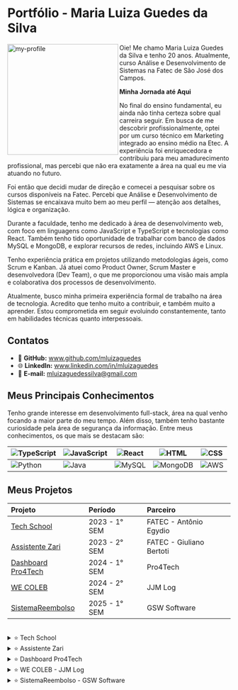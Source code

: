 # Portfólio - Maria Luiza Guedes da Silva

<img align="left" src="https://github.com/user-attachments/assets/905d254d-9c00-47b0-ba1b-e2f016d2eda4" alt="my-profile" width="250"/>


Oie! Me chamo Maria Luiza Guedes da Silva e tenho 20 anos. Atualmente, curso Análise e Desenvolvimento de Sistemas na Fatec de São José dos Campos.

**Minha Jornada até Aqui**

No final do ensino fundamental, eu ainda não tinha certeza sobre qual carreira seguir. Em busca de me descobrir profissionalmente, optei por um curso técnico em Marketing integrado ao ensino médio na Etec. A experiência foi enriquecedora e contribuiu para meu amadurecimento profissional, mas percebi que não era exatamente a área na qual eu me via atuando no futuro.

Foi então que decidi mudar de direção e comecei a pesquisar sobre os cursos disponíveis na Fatec. Percebi que Análise e Desenvolvimento de Sistemas se encaixava muito bem ao meu perfil — atenção aos detalhes, lógica e organização.

Durante a faculdade, tenho me dedicado à área de desenvolvimento web, com foco em linguagens como JavaScript e TypeScript e tecnologias como React. Também tenho tido oportunidade de trabalhar com banco de dados MySQL e MongoDB, e explorar recursos de redes, incluindo AWS e Linux.

Tenho experiência prática em projetos utilizando metodologias ágeis, como Scrum e Kanban. Já atuei como Product Owner, Scrum Master e desenvolvedora (Dev Team), o que me proporcionou uma visão mais ampla e colaborativa dos processos de desenvolvimento.

Atualmente, busco minha primeira experiência formal de trabalho na área de tecnologia. Acredito que tenho muito a contribuir, e também muito a aprender. Estou comprometida em seguir evoluindo constantemente, tanto em habilidades técnicas quanto interpessoais.


## Contatos

- 🐙 **GitHub:** www.github.com/mluizaguedes
- 🌐 **LinkedIn:** www.linkedin.com/in/mluizaguedes
- 💌 **E-mail:** mluizaguedessilva@gmail.com

## Meus Principais Conhecimentos

Tenho grande interesse em desenvolvimento full-stack, área na qual venho focando a maior parte do meu tempo. Além disso, também tenho bastante curiosidade pela área de segurança da informação. Entre meus conhecimentos, os que mais se destacam são:

| ![TypeScript](https://img.shields.io/badge/-TypeScript-0D1117?style=for-the-badge&logo=typescript) | ![JavaScript](https://img.shields.io/badge/-JavaScript-0D1117?style=for-the-badge&logo=javascript) | ![React](https://img.shields.io/badge/-React-0D1117?style=for-the-badge&logo=react) | ![HTML](https://img.shields.io/badge/-HTML-0D1117?style=for-the-badge&logo=html5) | ![CSS](https://img.shields.io/badge/-CSS-0D1117?style=for-the-badge&logo=css3) |
| --- | --- | --- | --- | --- |
| ![Python](https://img.shields.io/badge/-Python-0D1117?style=for-the-badge&logo=python) | ![Java](https://img.shields.io/badge/java-0D1117?style=for-the-badge&logo=openjdk) | ![MySQL](https://img.shields.io/badge/-MySQL-0D1117?style=for-the-badge&logo=mysql) | ![MongoDB](https://img.shields.io/badge/-MongoDB-0D1117?style=for-the-badge&logo=mongodb) | ![AWS](https://img.shields.io/badge/-AWS-0D1117?style=for-the-badge&logo=amazonaws) | 

## Meus Projetos

|   Projeto  |  Período  |    Parceiro    |
| :---   | :---    | :---      |
| <a href ="#techshool">Tech School</a>  | 2023 - 1° SEM  | FATEC - Antônio Egydio |
| <a href ="#zari">Assistente Zari</a>  | 2023 - 2° SEM  | FATEC - Giuliano Bertoti |
| <a href ="#dashboard">Dashboard Pro4Tech</a>  | 2024 - 1° SEM  | Pro4Tech |
| <a href ="#wecoleb">WE COLEB</a>  | 2024 - 2° SEM  | JJM Log |
| <a href ="#reembolso">SistemaReembolso</a>  | 2025 - 1° SEM  | GSW Software |

<br />

<span id="techshool">
 
<details>
  <summary>
  ⭐ Tech School
  </summary>

</br>
(2023 - 1° semestre)

Esse projeto foi desenvolvido no primeiro semestre do curso, em parceria com o colaborador interno Antônio Egydio.
 
O problema surgiu a partir da necessidade de uma empresa que queria adotar a metodologia ágil SCRUM, mas seus colaboradores ainda não tinham conhecimento suficiente sobre os conceitos, processos e práticas envolvidas.
 
Solução: desenvolvemos um sistema web com o objetivo de explicar, de forma clara e prática, os principais elementos do SCRUM: papéis, artefatos, eventos e habilidades necessárias. O foco foi criar uma interface intuitiva, com uma navegação simples e sem excesso de informação, facilitando a compreensão e a aplicação dos conceitos por parte dos usuários em projetos futuros.
 
[GIT - Projeto-de-API-1-Semestre](https://github.com/juliagonzalezmoreira/Projeto-de-API-1-Semestre/tree/main) 

#### Tecnologias Utilizadas 
As seguintes tecnologias foram utilizadas nesse projeto: 
* **Linguagens de programação:** 🐍 Python + 🟨 JavaScript;
* **Frameworks:** 🧪 Flask e 🧰 Bootstrap;
* **Linguagem de marcação e estilo:** 📝 HTML + 🎨 CSS;
* **Ferramenta de design:** 🖼️ Figma;
* **Ferramenta para gestão de tarefas:** 🧩 Trello;
* **Editor de código fonte:** 🔷 VSCode.
 
#### Contribuições Pessoais 
Atuei como desenvolvedora no projeto, com foco na responsividade do site e na criação de conteúdo explicativo.

Durante o desenvolvimento, fui responsável por:
- Melhorar a responsividade do site para diferentes dispositivos, ajustando layouts com CSS e Bootstrap para garantir uma experiência fluida tanto em desktop quanto em mobile;
- Adicionar elementos visuais como ícones e ilustrações explicativas que ajudaram a tornar o conteúdo mais atrativo e fácil de entender;
- Ajustar a tipografia (tamanho de fontes, espaçamentos, alinhamentos) com foco na legibilidade e estética da interface;
- Implementar o questionário de avaliação ao final da página da Equipe de Desenvolvimento, utilizando JavaScript para implementar a lógica de verificação das respostas, exibindo mensagens de acerto ou erro;
- Criar a seção sobre Kanban na página de Ferramentas, incluindo explicações claras sobre o método, exemplos práticos de uso e sugestões de ferramentas como Trello e Jira, com logos clicáveis que redirecionam o usuário para os sites oficiais;
- Participar ativamente nas decisões de layout e organização de conteúdo durante as sprints, oferecendo sugestões de melhorias com base na usabilidade.
 
#### Hard Skills 
Durante esse projeto, desenvolvi e consolidei habilidades técnicas como:
* Python e Flask - Uso com ajuda; 
* HTML e CSS - Uso com autonomia; 
* Bootstrap - Uso com autonomia;
* JavaScript - Uso com autonomia.

#### Soft Skills 
Esse primeiro projeto do API foi um grande marco no meu desenvolvimento pessoal e profissional. Precisei sair da minha zona de conforto e trabalhar habilidades como proatividade e autoconfiança.

No início, sentia insegurança para assumir tarefas de programação, preferindo atividades de estudo e documentação. Com o tempo, entendi que o crescimento viria justamente dos desafios. 

Comecei a me envolver mais ativamente, me disponibilizando para ajudar colegas em tarefas, propondo melhorias e até conduzindo apresentações. Essa experiência foi essencial para desenvolver minha comunicação, trabalho em equipe e senso de responsabilidade.

</details>

<span id="zari">
 
<details>
 <summary>
  ⭐ Assistente Zari
 </summary>
 </br>
 2023 - 2° semestre
</details>

<span id="dashboard">
 
<details>
 <summary>
  ⭐ Dashboard Pro4Tech
 </summary>
 </br>
 2024 - 1° semestre
</details>

<span id="wecoleb">
 
<details>
 <summary>
  ⭐ WE COLEB - JJM Log
 </summary>
 </br>
 2024 - 2° semestre
</details>

<span id="reembolso">

<details>
 <summary>
  ⭐ SistemaReembolso - GSW Software
 </summary>
 </br>
 2025 - 1° semestre
</details>
